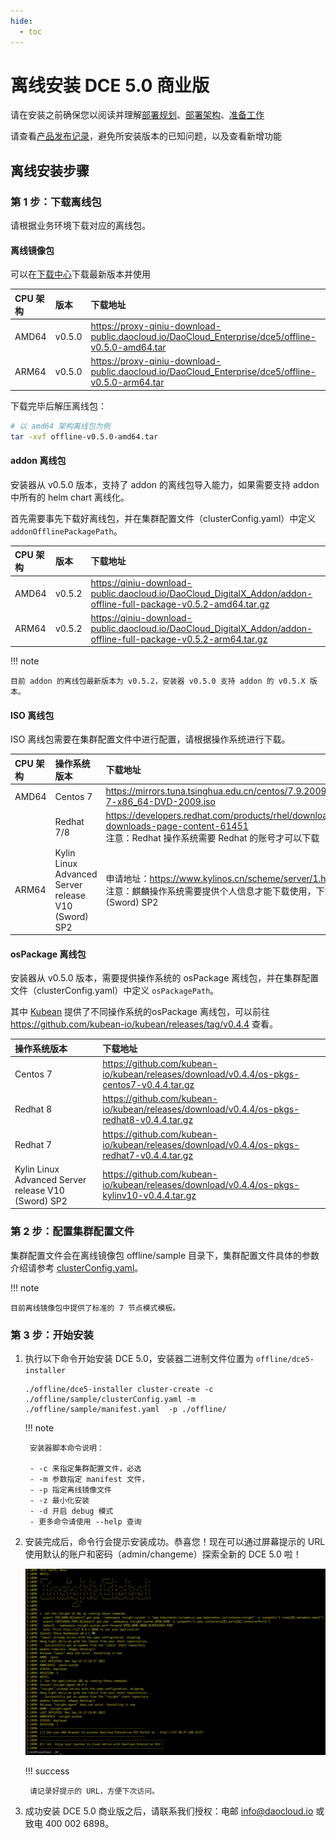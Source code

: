 ```yaml
---
hide:
  - toc
---
```


# 离线安装 DCE 5.0 商业版

请在安装之前确保您以阅读并理解[部署规划](deploy-plan.md)、[部署架构](deploy-arch.md)、[准备工作](prepare.md)

请查看[产品发布记录](../release-notes.md)，避免所安装版本的已知问题，以及查看新增功能

## 离线安装步骤

### 第 1 步：下载离线包

请根据业务环境下载对应的离线包。

#### 离线镜像包

可以在[下载中心](https://docs.daocloud.io/download/dce5/)下载最新版本并使用

| CPU 架构 | 版本   | 下载地址                                                     |
| :------- | :----- | :----------------------------------------------------------- |
| AMD64    | v0.5.0 | https://proxy-qiniu-download-public.daocloud.io/DaoCloud_Enterprise/dce5/offline-v0.5.0-amd64.tar |
| ARM64    | v0.5.0 | https://proxy-qiniu-download-public.daocloud.io/DaoCloud_Enterprise/dce5/offline-v0.5.0-arm64.tar |

下载完毕后解压离线包：

```bash
# 以 amd64 架构离线包为例
tar -xvf offline-v0.5.0-amd64.tar
```

#### addon 离线包

安装器从 v0.5.0 版本，支持了 addon 的离线包导入能力，如果需要支持 addon 中所有的 helm chart 离线化。

首先需要事先下载好离线包，并在集群配置文件（clusterConfig.yaml）中定义 `addonOfflinePackagePath`。

| CPU 架构 | 版本   | 下载地址                                                     |
| :------- | :----- | :----------------------------------------------------------- |
| AMD64    | v0.5.2 | https://qiniu-download-public.daocloud.io/DaoCloud_DigitalX_Addon/addon-offline-full-package-v0.5.2-amd64.tar.gz |
| ARM64    | v0.5.2 | https://qiniu-download-public.daocloud.io/DaoCloud_DigitalX_Addon/addon-offline-full-package-v0.5.2-arm64.tar.gz |

!!! note

    目前 addon 的离线包最新版本为 v0.5.2，安装器 v0.5.0 支持 addon 的 v0.5.X 版本。

#### ISO 离线包

ISO 离线包需要在集群配置文件中进行配置，请根据操作系统进行下载。

| CPU 架构 | 操作系统版本                                        | 下载地址                                                     |
| :------- | :-------------------------------------------------- | :----------------------------------------------------------- |
| AMD64    | Centos 7                                            | https://mirrors.tuna.tsinghua.edu.cn/centos/7.9.2009/isos/x86_64/CentOS-7-x86_64-DVD-2009.iso |
|          | Redhat 7/8                                          | https://developers.redhat.com/products/rhel/download#assembly-field-downloads-page-content-61451<br />注意：Redhat 操作系统需要 Redhat 的账号才可以下载 |
| ARM64    | Kylin Linux Advanced Server release V10 (Sword) SP2 | 申请地址：https://www.kylinos.cn/scheme/server/1.html <br />注意：麒麟操作系统需要提供个人信息才能下载使用，下载时请选择 V10 (Sword) SP2 |

#### osPackage 离线包

安装器从 v0.5.0 版本，需要提供操作系统的 osPackage 离线包，并在集群配置文件（clusterConfig.yaml）中定义 `osPackagePath`。

其中 [Kubean](https://github.com/kubean-io/kubean) 提供了不同操作系统的osPackage 离线包，可以前往 https://github.com/kubean-io/kubean/releases/tag/v0.4.4 查看。

| 操作系统版本                                        | 下载地址                                                     |
| :-------------------------------------------------- | :----------------------------------------------------------- |
| Centos 7                                            | https://github.com/kubean-io/kubean/releases/download/v0.4.4/os-pkgs-centos7-v0.4.4.tar.gz |
| Redhat 8                                            | https://github.com/kubean-io/kubean/releases/download/v0.4.4/os-pkgs-redhat8-v0.4.4.tar.gz |
| Redhat 7                                            | https://github.com/kubean-io/kubean/releases/download/v0.4.4/os-pkgs-redhat7-v0.4.4.tar.gz |
| Kylin Linux Advanced Server release V10 (Sword) SP2 | https://github.com/kubean-io/kubean/releases/download/v0.4.4/os-pkgs-kylinv10-v0.4.4.tar.gz |

### 第 2 步：配置集群配置文件

集群配置文件会在离线镜像包 offline/sample 目录下，集群配置文件具体的参数介绍请参考 [clusterConfig.yaml](cluster-config.md)。

!!! note

    目前离线镜像包中提供了标准的 7 节点模式模板。

### 第 3 步：开始安装

1. 执行以下命令开始安装 DCE 5.0，安装器二进制文件位置为 `offline/dce5-installer`

    ```shell
    ./offline/dce5-installer cluster-create -c ./offline/sample/clusterConfig.yaml -m ./offline/sample/manifest.yaml  -p ./offline/
    ```

    !!! note

        安装器脚本命令说明：

        - -c 来指定集群配置文件，必选
        - -m 参数指定 manifest 文件，
        - -p 指定离线镜像文件
        - -z 最小化安装
        - -d 开启 debug 模式
        - 更多命令请使用 --help 查询

1. 安装完成后，命令行会提示安装成功。恭喜您！现在可以通过屏幕提示的 URL 使用默认的账户和密码（admin/changeme）探索全新的 DCE 5.0 啦！

    ![success](../images/success.png)

    !!! success

        请记录好提示的 URL，方便下次访问。

1. 成功安装 DCE 5.0 商业版之后，请联系我们授权：电邮 info@daocloud.io 或致电 400 002 6898。
